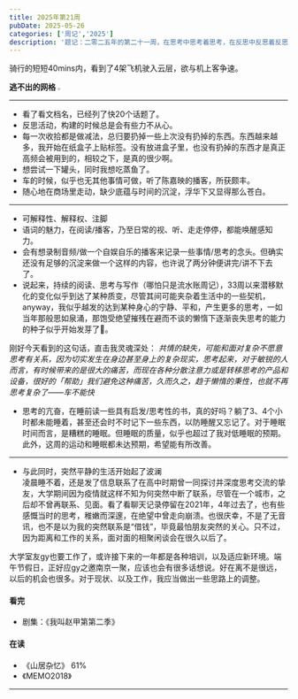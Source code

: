 ```yaml
---
title: 2025年第21周
pubDate: 2025-05-26
categories: ['周记','2025']
description: '题记：二零二五年的第二十一周，在思考中思考着思考，在反思中反思着反思。'
---
```


骑行的短短40mins内，看到了4架飞机驶入云层，欲与机上客争速。

**逃不出的网格**
<img src="https://12c3bda.webp.li/image-20250526220231928.png" style="zoom:25%;" />

---
- 看了看文档名，已经列了快20个话题了。
- 反思活动，构建的时候总是会有些力不从心。
- 每一次收拾都是做减法，总归要扔掉一些上次没有扔掉的东西。东西越来越多，我开始在纸盒子上贴标签。没有放进盒子里，也没有扔掉的东西才是真正高频会被用到的，相较之下，是真的很少啊。 
- 想尝试一下罐头，同时我想吃蒸鱼了。
- 车的时候，似乎也无其他事情可做，听了陈嘉映的播客，所获颇丰。
- 随心地在商场里走动，缺少底蕴与时间的沉淀，浮华下又显得那么苍白。
---

- 可解释性、解释权、注脚
- 语词的魅力，在阅读/播客，乃至日常的视、听、走走停停，都能唤醒感知力。
- 会有想录制音频/做一个自娱自乐的播客来记录一些事情/思考的念头。但确实还没有足够的沉淀来做一个这样的内容，也许说了两分钟便讲完/讲不下去了。
- 说起来，持续的阅读、思考与写作（哪怕只是流水账周记），33周以来潜移默化的变化似乎到达了某种质变，尽管其间可能夹杂着生活中的一些契机，anyway，我似乎越发的达到某种身心的宁静、平和，产生更多的思考，一如当年那般思如泉涌，那饱受绝望摧残在避而不谈的懒惰下逐渐丧失思考的能力的种子似乎开始发芽了🌱。

刚好今天看到的这句话，直击我灵魂深处：
*共情的缺失，可能和面对复杂不愿意思考有关系，因为切实发生在身边甚至身上的复杂现实，思考起来，对于敏锐的人而言，有时候带来的是很大的痛苦，而现在各种分散注意力或是转移思考的产品和设备，很好的「帮助」我们避免这种痛苦，久而久之，趋于懒惰的秉性，也就不再思考复杂了——车不能快*
- 思考的亢奋，在睡前读一些具有启发/思考性的书，真的好吗？躺了3、4个小时都未能睡着，甚至还会时不时记下一些东西，以防睡醒又忘记了。对于睡眠时间而言，是糟糕的睡眠。但睡眠的质量，似乎也超过了我对低睡眠的预期。此外，这周的运动和睡眠都未达预期，希望能有所改善。
---

- 与此同时，突然平静的生活开始起了波澜  
凌晨睡不着，还是发了信息联系了在高中时期曾一同探讨并深度思考交流的挚友，大学期间因为疫情就这样不知为何突然中断了联系，尽管在一个城市，之后却不曾再联系、见面。看了看聊天记录停留在2021年，4年过去了，也有些感慨当时的思考，稚嫩而深邃，在绝望中曾走向崩溃。也很庆幸，不是了无音讯，也不是以为我的突然联系是“借钱”，毕竟最怕朋友突然的关心。只不过，因为距离和工作的关系，面对面的相聚闲谈会在很久以后了。

大学室友gy也要工作了，或许接下来的一年都是各种培训，以及适应新环境。端午节假日，正好应gy之邀南京一聚，应该也会有很多话想说。好在离不是很远，以后的机会也很多。对于现状、以及工作，我应当做出一些思路上的调整。



#### 看完  
- 剧集：《我叫赵甲第第二季》

#### 在读  
- 《山居杂忆》 61%
- 《MEMO2018》
---


